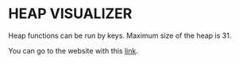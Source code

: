 # HEAP VISUALIZER

Heap functions can be run by keys. Maximum size of the heap is 31.

You can go to the website with this [link](https://muratbiberoglu.github.io/HeapVisualizer/).
